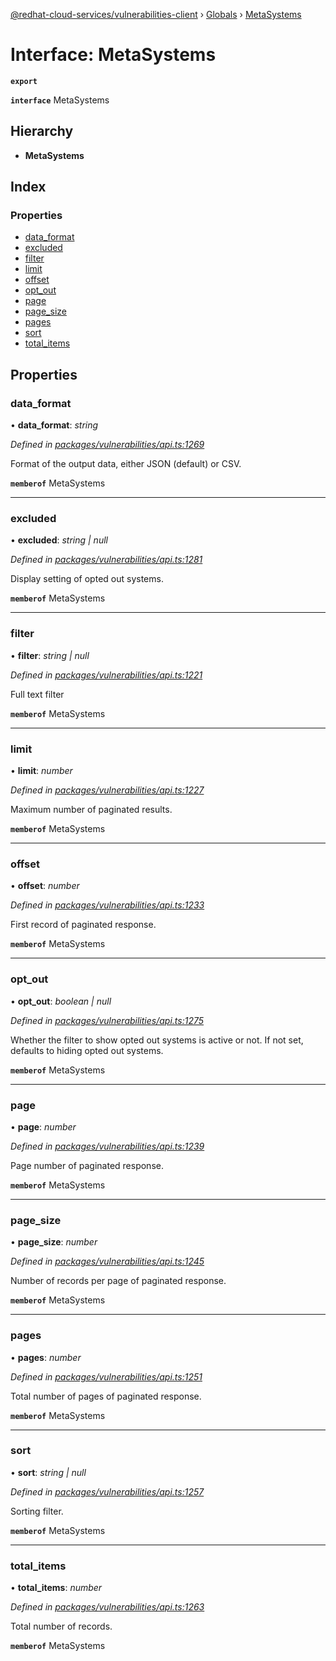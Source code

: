 [@redhat-cloud-services/vulnerabilities-client](../README.md) › [Globals](../globals.md) › [MetaSystems](metasystems.md)

# Interface: MetaSystems

**`export`** 

**`interface`** MetaSystems

## Hierarchy

* **MetaSystems**

## Index

### Properties

* [data_format](metasystems.md#data_format)
* [excluded](metasystems.md#excluded)
* [filter](metasystems.md#filter)
* [limit](metasystems.md#limit)
* [offset](metasystems.md#offset)
* [opt_out](metasystems.md#opt_out)
* [page](metasystems.md#page)
* [page_size](metasystems.md#page_size)
* [pages](metasystems.md#pages)
* [sort](metasystems.md#sort)
* [total_items](metasystems.md#total_items)

## Properties

###  data_format

• **data_format**: *string*

*Defined in [packages/vulnerabilities/api.ts:1269](https://github.com/RedHatInsights/javascript-clients/blob/master/packages/vulnerabilities/api.ts#L1269)*

Format of the output data, either JSON (default) or CSV.

**`memberof`** MetaSystems

___

###  excluded

• **excluded**: *string | null*

*Defined in [packages/vulnerabilities/api.ts:1281](https://github.com/RedHatInsights/javascript-clients/blob/master/packages/vulnerabilities/api.ts#L1281)*

Display setting of opted out systems.

**`memberof`** MetaSystems

___

###  filter

• **filter**: *string | null*

*Defined in [packages/vulnerabilities/api.ts:1221](https://github.com/RedHatInsights/javascript-clients/blob/master/packages/vulnerabilities/api.ts#L1221)*

Full text filter

**`memberof`** MetaSystems

___

###  limit

• **limit**: *number*

*Defined in [packages/vulnerabilities/api.ts:1227](https://github.com/RedHatInsights/javascript-clients/blob/master/packages/vulnerabilities/api.ts#L1227)*

Maximum number of paginated results.

**`memberof`** MetaSystems

___

###  offset

• **offset**: *number*

*Defined in [packages/vulnerabilities/api.ts:1233](https://github.com/RedHatInsights/javascript-clients/blob/master/packages/vulnerabilities/api.ts#L1233)*

First record of paginated response.

**`memberof`** MetaSystems

___

###  opt_out

• **opt_out**: *boolean | null*

*Defined in [packages/vulnerabilities/api.ts:1275](https://github.com/RedHatInsights/javascript-clients/blob/master/packages/vulnerabilities/api.ts#L1275)*

Whether the filter to show opted out systems is active or not. If not set, defaults to hiding opted out systems.

**`memberof`** MetaSystems

___

###  page

• **page**: *number*

*Defined in [packages/vulnerabilities/api.ts:1239](https://github.com/RedHatInsights/javascript-clients/blob/master/packages/vulnerabilities/api.ts#L1239)*

Page number of paginated response.

**`memberof`** MetaSystems

___

###  page_size

• **page_size**: *number*

*Defined in [packages/vulnerabilities/api.ts:1245](https://github.com/RedHatInsights/javascript-clients/blob/master/packages/vulnerabilities/api.ts#L1245)*

Number of records per page of paginated response.

**`memberof`** MetaSystems

___

###  pages

• **pages**: *number*

*Defined in [packages/vulnerabilities/api.ts:1251](https://github.com/RedHatInsights/javascript-clients/blob/master/packages/vulnerabilities/api.ts#L1251)*

Total number of pages of paginated response.

**`memberof`** MetaSystems

___

###  sort

• **sort**: *string | null*

*Defined in [packages/vulnerabilities/api.ts:1257](https://github.com/RedHatInsights/javascript-clients/blob/master/packages/vulnerabilities/api.ts#L1257)*

Sorting filter.

**`memberof`** MetaSystems

___

###  total_items

• **total_items**: *number*

*Defined in [packages/vulnerabilities/api.ts:1263](https://github.com/RedHatInsights/javascript-clients/blob/master/packages/vulnerabilities/api.ts#L1263)*

Total number of records.

**`memberof`** MetaSystems
